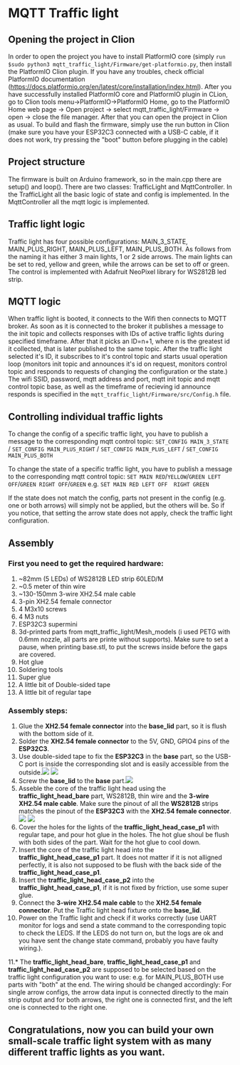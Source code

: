 ﻿# MQTT Traffic light

## Opening the project in Clion

In order to open the project you have to install PlatformIO core (simply `run $sudo python3 mqtt_traffic_light/Firmware/get-platformio.py`, then install the PlatformIO Clion plugin. If you have any troubles, check official PlatformIO documentation (https://docs.platformio.org/en/latest/core/installation/index.html).
After you have successfully installed PlatformIO core and PlatformIO plugin in CLion, go to Clion tools menu->PlatformIO->PlatformIO Home, go to the PlatformIO Home web page -> Open project -> select mqtt_traffic_light/Firmware -> open -> close the file manager. After that you can open the project in Clion as usual. To build and flash the firmware, simply use the run button in Clion (make sure you have your ESP32C3 connected with a USB-C cable, if it does not work, try pressing the "boot" button before plugging in the cable)

## Project structure

The firmware is built on Arduino framework, so in the main.cpp there are setup() and loop(). There are two classes: TrafficLight and MqttController. In the TrafficLight all the basic logic of state and config is implemented. In the MqttController all the mqtt logic is implemented. 

## Traffic light logic
Traffic light has four possible configurations: MAIN_3_STATE, MAIN_PLUS_RIGHT, MAIN_PLUS_LEFT, MAIN_PLUS_BOTH. As follows from the naming it has either 3 main lights, 1 or 2 side arrows. The main lights can be set to red, yellow and green, while the arrows can be set to off or green. The control is implemented with Adafruit NeoPixel library for WS2812B led strip.

## MQTT logic 
When traffic light is booted, it connects to the Wifi then connects to MQTT broker. As soon as it is connected to the broker it publishes a message to the init topic and collects responses with IDs of active traffic lights during specified timeframe. After that it picks an ID=n+1, where n is the greatest id it collected, that is later published to the same topic. After the traffic light selected it's ID, it subscribes to it's control topic and starts usual operation loop (monitors init topic and announces it's id on request, monitors control topic and responds to requests of changing the configuration or the state.) 
The wifi SSID, password, mqtt address and port, mqtt init topic and mqtt control topic base, as well as the timeframe of recieving id announce responds is specified in the `mqtt_traffic_light/Firmware/src/Config.h` file. 

## Controlling individual traffic lights
To change the config of a specific traffic light, you have to publish a message to the corresponding mqtt control topic:
`SET_CONFIG MAIN_3_STATE` / `SET_CONFIG MAIN_PLUS_RIGHT` /  `SET_CONFIG MAIN_PLUS_LEFT` / `SET_CONFIG MAIN_PLUS_BOTH`

To change the state of a specific traffic light, you have to publish a message to the corresponding mqtt control topic: 
`SET MAIN RED`/`YELLOW`/`GREEN LEFT OFF`/`GREEN RIGHT OFF`/`GREEN`
e.g. `SET MAIN RED LEFT OFF  RIGHT GREEN`

If the state does not match the config, parts not present in the config (e.g. one or both arrows) will simply not be applied, but the others will be. So if you notice, that setting the arrow state does not apply, check the traffic light configuration.

## Assembly
### First you need to get the required hardware:


1. ~82mm (5 LEDs) of WS2812B LED strip 60LED/M
2. ~0.5 meter of thin wire
3. ~130-150mm 3-wire XH2.54 male cable
4. 3-pin XH2.54 female connector
5. 4 M3x10 screws
6. 4 M3 nuts
7. ESP32C3 supermini 
8. 3d-printed parts from mqtt_traffic_light/Mesh_models (i used PETG with 0.6mm nozzle, all parts are printe without supports). Make sure to set a pause, when printing base.stl, to put the screws inside before the gaps are covered. 
9. Hot glue 
10.  Soldering tools
11. Super glue 
12. A little bit of Double-sided tape
13. A little bit of regular tape

### Assembly steps:
1. Glue the **XH2.54 female connector** into the **base_lid** part, so it is flush with the bottom side of it. 
2. Solder the  **XH2.54 female connector** to the 5V, GND, GPIO4 pins of the **ESP32C3**. 
3. Use double-sided tape to fix the **ESP32C3** in the **base** part, so the USB-C port is inside the corresponding slot and is easily accessible from the outside.![](./pictures/20241231_001018.jpg)
![](./pictures/20241231_001011.jpg)
4. Screw the **base_lid** to the **base** part.![](./pictures/20241231_001154.jpg)
5. Asseble the core of the traffic light head using the **traffic_light_head_bare** part, WS2812B, thin wire and the **3-wire XH2.54 male cable**. Make sure the pinout of all the **WS2812B** strips matches the pinout of the **ESP32C3** with the **XH2.54 female connector**.![](./pictures/20241230_234632.jpg)
![](./pictures/20241230_234638.jpg)
6. Cover the holes for the lights of the **traffic_light_head_case_p1** with regular tape, and pour hot glue in the holes. The hot glue shoul be flush with both sides of the part. Wait for the hot glue to cool down.
7. Insert the core of the traffic light head into the **traffic_light_head_case_p1** part. It does not matter if it is not alligned perfectly, it is also not supposed to be flush with the back side of the **traffic_light_head_case_p1**.
8. Insert the **traffic_light_head_case_p2** into the **traffic_light_head_case_p1**, if it is not fixed by friction, use some super glue. 
9. Connect the **3-wire XH2.54 male cable** to the **XH2.54 female connector**. Put the Traffic light head fixture onto the **base_lid**. 
10.  Power on the Traffic light and check if it works correctly (use UART monitor for logs and send a state command to the corresponding topic to check the LEDS. If the LEDS do not turn on, but the logs are ok and you have sent the change state command, probably you have faulty wiring.).

11.* The **traffic_light_head_bare**, **traffic_light_head_case_p1** and **traffic_light_head_case_p2** are supposed to be selected based on the traffic light configuration you want to use: e.g. for MAIN_PLUS_BOTH use parts with "both" at the end. The wiring should be changed accordingly: For single arrow configs, the arrow data input is connected directly to the main strip output and for both arrows, the right one is connected first, and the left one is connected to the right one.

## Congratulations, now you can build your own small-scale traffic light system with as many different traffic lights as you want.
